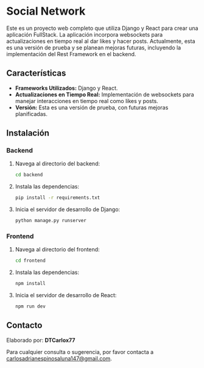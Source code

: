 # Social Network

Este es un proyecto web completo que utiliza Django y React para crear una aplicación FullStack. La aplicación incorpora websockets para actualizaciones en tiempo real al dar likes y hacer posts. Actualmente, esta es una versión de prueba y se planean mejoras futuras, incluyendo la implementación del Rest Framework en el backend.

## Características

- **Frameworks Utilizados:** Django y React.
- **Actualizaciones en Tiempo Real:** Implementación de websockets para manejar interacciones en tiempo real como likes y posts.
- **Versión:** Esta es una versión de prueba, con futuras mejoras planificadas.

## Instalación

### Backend

1. Navega al directorio del backend:
   ```bash
   cd backend
   ```
2. Instala las dependencias:
   ```bash
   pip install -r requirements.txt
   ```
3. Inicia el servidor de desarrollo de Django:
   ```bash
   python manage.py runserver
   ```

### Frontend

1. Navega al directorio del frontend:
   ```bash
   cd frontend
   ```
2. Instala las dependencias:
   ```bash
   npm install
   ```
3. Inicia el servidor de desarrollo de React:
   ```bash
   npm run dev
   ```

## Contacto

Elaborado por: **DTCarlox77**

Para cualquier consulta o sugerencia, por favor contacta a [carlosadrianespinosaluna147@gmail.com](mailto:carlosadrianespinosaluna147@gmail.com).
